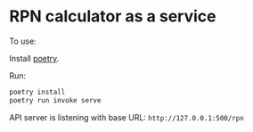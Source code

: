 # RPN calculator as a service

To use:

Install [poetry](https://python-poetry.org).

Run:

```bash
poetry install
poetry run invoke serve
```

API server is listening with base URL: `http://127.0.0.1:500/rpn`
